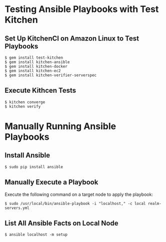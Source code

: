 # Testing Ansible Playbooks with Test Kitchen

## Set Up KitchenCI on Amazon Linux to Test Playbooks

    $ gem install test-kitchen
    $ gem install kitchen-ansible
    $ gem install kitchen-docker
    $ gem install kitchen-ec2
    $ gem install kitchen-verifier-serverspec

## Execute Kithcen Tests

    $ kitchen converge
    $ kitchen verify

# Manually Running Ansible Playbooks

## Install Ansible

    $ sudo pip install ansible

## Manually Execute a Playbook

Execute the following command on a target node to apply the playbook:

    $ sudo /usr/local/bin/ansible-playbook -i "localhost," -c local realm-servers.yml
    
## List All Ansible Facts on Local Node

    $ ansible localhost -m setup
